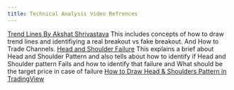 ```yaml
---
title: Technical Analysis Video Refrences
---
```


[Trend Lines By Akshat Shrivastava](https://www.youtube.com/watch?v=Gz07wOEk8YQ&t=6s)
This includes concepts of how to draw trend lines and identifiying a real breakout vs fake breakout. And How to Trade Channels. 
[Head and Shoulder Failure](https://www.youtube.com/watch?v=0KPbhVVvhxY)
This explains a brief about Head and Shoulder Pattern and also tells about how to identify if Head and Shoulder pattern Fails and how to identify that failure and What should be the target price in case of failure
[How to Draw Head & Shoulders Pattern in TradingView](https://www.youtube.com/watch?v=8L_lECqXEGI)
